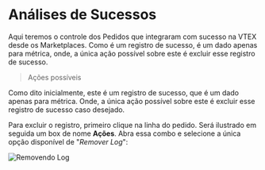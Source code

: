 # Análises de Sucessos
Aqui teremos o controle dos Pedidos que integraram com sucesso na VTEX desde os Marketplaces. Como é um registro de sucesso, é um dado apenas para métrica, onde, a única ação possível sobre este é excluir esse registro de sucesso.
> Ações possíveis

Como dito inicialmente, este é um registro de sucesso, que é um dado apenas para métrica. Onde, a única ação possível sobre este é excluir esse registro de sucesso caso desejado.

Para excluir o registro, primeiro clique na linha do pedido. Será ilustrado em seguida um box de nome **Ações**. Abra essa combo e selecione a única opção disponível de "*Remover Log*":

![Removendo Log](V_removendolog.gif)
